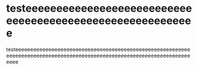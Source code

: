 # testeeeeeeeeeeeeeeeeeeeeeeeeeeeeeeeeeeeeeeeeeeeeeeeeeeeeeeeeee
testeeeeeeeeeeeeeeeeeeeeeeeeeeeeeeeeeeeeeeeeeeeeeeeeeeeeeeeeeeeeeeeeeeeeeeeeeeeeeeeeeeeeeeeeeeeeeeeeeeeeeeeeeeeeeeeeeeeeeeeeeee
